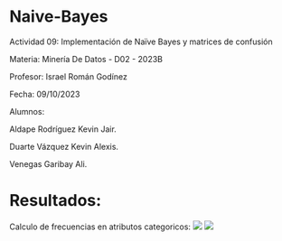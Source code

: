 # Naive-Bayes
Actividad 09: Implementación de Naïve Bayes y matrices de confusión

Materia: Minería De Datos - D02 - 2023B

Profesor: Israel Román Godínez

Fecha: 09/10/2023

Alumnos:

Aldape Rodríguez Kevin Jair.

Duarte Vázquez Kevin Alexis.

Venegas Garibay Ali.

# Resultados:

Calculo de frecuencias en atributos categoricos:
<img src="frecuencias_categoricos.png">
<img src="Resultado 0.png">

